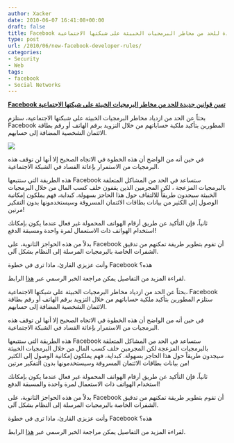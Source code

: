 ```yaml
---
author: Xacker
date: 2010-06-07 16:41:08+00:00
draft: false
title: Facebook تسن قوانين جديدة للحد من مخاطر البرمجيات الخبيثة على شبكتها الاجتماعية
type: post
url: /2010/06/new-facebook-developer-rules/
categories:
- Security
- Web
tags:
- facebook
- Social Networks
---
```


[**Facebook تسن قوانين جديدة للحد من مخاطر البرمجيات الخبيثة على شبكتها الاجتماعية**](http://www.it-scoop.com/2010/06/new-facebook-developer-rules/)


بحثاً عن الحد من ازدياد مخاطر البرمجيات الخبيثة على شبكتها الاجتماعية، ستلزم Facebook المطورين بتأكيد ملكية حساباتهم من خلال التزويد برقم الهاتف أو رقم بطاقة الائتمان الشخصية المضافة إلى حسابهم.


[![](http://www.it-scoop.com/wp-content/uploads/2010/06/facebook-security.gif)
](http://www.it-scoop.com/2010/06/new-facebook-developer-rules/)


في حين أنه من الواضح أن هذه الخطوة في الاتجاه الصحيح إلا أنها لن توقف هذه البرمجيات من الاستمرار بإعاثة الفساد في الشبكة الاجتماعية.

هذه الطريقة التي ستتبعها Facebook ستساعد في الحد من المشاكل المتعلقة بالبرمجيات المزعجة ، لكن المجرمين الذين يقفون خلف كسب المال من خلال البرمجيات الخبيثة سيجدون طريقاً للالتفاف حول هذا الحاجز بسهولة. كبداية، فهم يملكون إمكانية الوصول إلى الكثير من بيانات بطاقات الائتمان المسروقة وسيستخدمونها بدون التفكير مرتين!

ثانياً، فإن التأكيد عن طريق أرقام الهواتف المحمولة غير فعال عندما يكون بإمكانك استخدام الهواتف ذات الاستعمال لمرة واحدة ومسبقة الدفع!

بدلاً من هذه الحواجز الثانوية، على Facebook أن تقوم بتطوير طريقة تمكنهم من تدقيق الشفرات الخاصة بالبرمجيات المرسلة إلى النظام بشكل آلي.

وأنت عزيزي القارئ، ماذا ترى في خطوة Facebook هذه؟

لقراءة المزيد من التفاصيل يمكن مراجعة الخبر الرسمي عبر [هذا](http://developers.facebook.com/blog/post/386) الرابط.







بحثاً عن الحد من ازدياد مخاطر البرمجيات الخبيثة على شبكتها الاجتماعية، Facebook ستلزم المطورين بتأكيد ملكية حساباتهم من خلال التزويد برقم الهاتف أو رقم بطاقة الائتمان الشخصية المضافة إلى حسابهم.




في حين أنه من الواضح أن هذه الخطوة في الاتجاه الصحيح إلا أنها لن توقف هذه البرمجيات من الاستمرار بإعاثة الفساد في الشبكة الاجتماعية.




هذه الطريقة التي ستتبعها Facebook ستساعد في الحد من المشاكل المتعلقة بالبرمجيات المزعجة لكن المجرمين خلف كسب المال من خلال البرمجيات الخبيثة سيجدون طريقاً حول هذا الحاجز بسهولة. كبداية، فهم يملكون إمكانية الوصول إلى الكثير من بيانات بطاقات الائتمان المسروقة وسيستخدمونها بدون التفكير مرتين!




ثانياً، فإن التأكيد عن طريق أرقام الهواتف المحمولة غير فعال عندما يكون بإمكانك استخدام الهواتف ذات الاستعمال لمرة واحدة والمسبقة الدفع!




بدلاً من هذه الحواجز الثانوية، على Facebook أن تقوم بتطوير طريقة تمكنهم من تدقيق الشفرات الخاصة بالبرمجيات المرسلة إلى النظام بشكل آلي.




وأنت عزيزي القارئ، ماذا ترى في خطوة Facebook هذه؟




لقراءة المزيد من التفاصيل يمكن مراجعة الخبر الرسمي عبر [هذا](http://developers.facebook.com/blog/post/386) الرابط.




